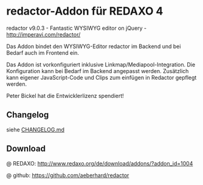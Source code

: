 redactor-Addon für REDAXO 4
===========================

redactor v9.0.3 - Fantastic WYSIWYG editor on jQuery - http://imperavi.com/redactor/

Das Addon bindet den WYSIWYG-Editor redactor im Backend und bei Bedarf auch im Frontend ein.

Das Addon ist vorkonfiguriert inklusive Linkmap/Mediapool-Integration. Die Konfiguration
kann bei Bedarf im Backend angepasst werden. Zusätzlich kann eigener JavaScript-Code und Clips zum
einfügen in Redactor gepflegt werden.


Peter Bickel hat die Entwicklerlizenz spendiert!


Changelog
---------

siehe [CHANGELOG.md](CHANGELOG.md)


Download
--------

@ REDAXO: http://www.redaxo.org/de/download/addons/?addon_id=1004

@ github: https://github.com/aeberhard/redactor
